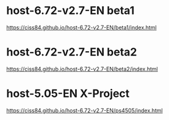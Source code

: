 # host-6.72-v2.7-EN beta1
https://ciss84.github.io/host-6.72-v2.7-EN/beta1/index.html

# host-6.72-v2.7-EN beta2
https://ciss84.github.io/host-6.72-v2.7-EN/beta2/index.html

# host-5.05-EN X-Project
https://ciss84.github.io/host-6.72-v2.7-EN/ps4505/index.html
